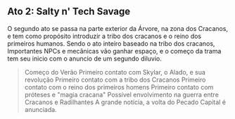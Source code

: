 ## Ato 2: Salty n' Tech Savage

O segundo ato se passa na parte exterior da Árvore, na zona dos Cracanos, e tem como propósito introduzir a tribo dos cracanos e o reino dos primeiros humanos. Sendo o ato inteiro baseado na tribo dos cracanos, Importantes NPCs e mecânicas vão ganhar espaço, e o começo da trama tem seu inicio com o anuncio de um segundo diluvio.

> Começo do Verão
> Primeiro contato com Skylar, o Alado, e sua revolução
> Primeiro contato com a tribo dos Cracanos 
> Primeiro contato com o reino dos primeiros homens
> Primeiro contato com próteses e "magia cracana"
> Possível envolvimento na guerra entre Cracanos e Radilhantes
> A grande notícia, a volta do Pecado Capital é anunciada.